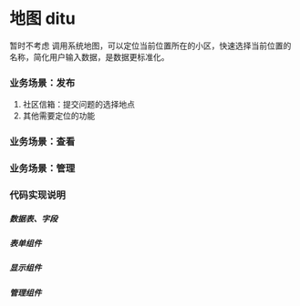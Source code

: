 # 地图 ditu

暂时不考虑
调用系统地图，可以定位当前位置所在的小区，快速选择当前位置的名称，简化用户输入数据，是数据更标准化。


### 业务场景：发布

1. 社区信箱：提交问题的选择地点
2. 其他需要定位的功能

### 业务场景：查看



### 业务场景：管理



### 代码实现说明

##### 数据表、字段

##### 表单组件

##### 显示组件

##### 管理组件
